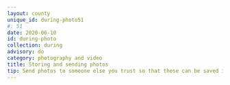 ```yaml
---
layout: county 
unique_id: during-photo51
#: 51
date: 2020-06-10
id: during-photo
collection: during
advisory: do
category: photography and video
title: Storing and sending photos
tip: Send photos to someone else you trust so that these can be saved in a secure place in case your phone is compromised or taken
---
```

